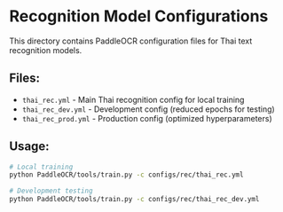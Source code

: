 # Recognition Model Configurations

This directory contains PaddleOCR configuration files for Thai text recognition models.

## Files:
- `thai_rec.yml` - Main Thai recognition config for local training
- `thai_rec_dev.yml` - Development config (reduced epochs for testing)
- `thai_rec_prod.yml` - Production config (optimized hyperparameters)

## Usage:
```bash
# Local training
python PaddleOCR/tools/train.py -c configs/rec/thai_rec.yml

# Development testing
python PaddleOCR/tools/train.py -c configs/rec/thai_rec_dev.yml
```
